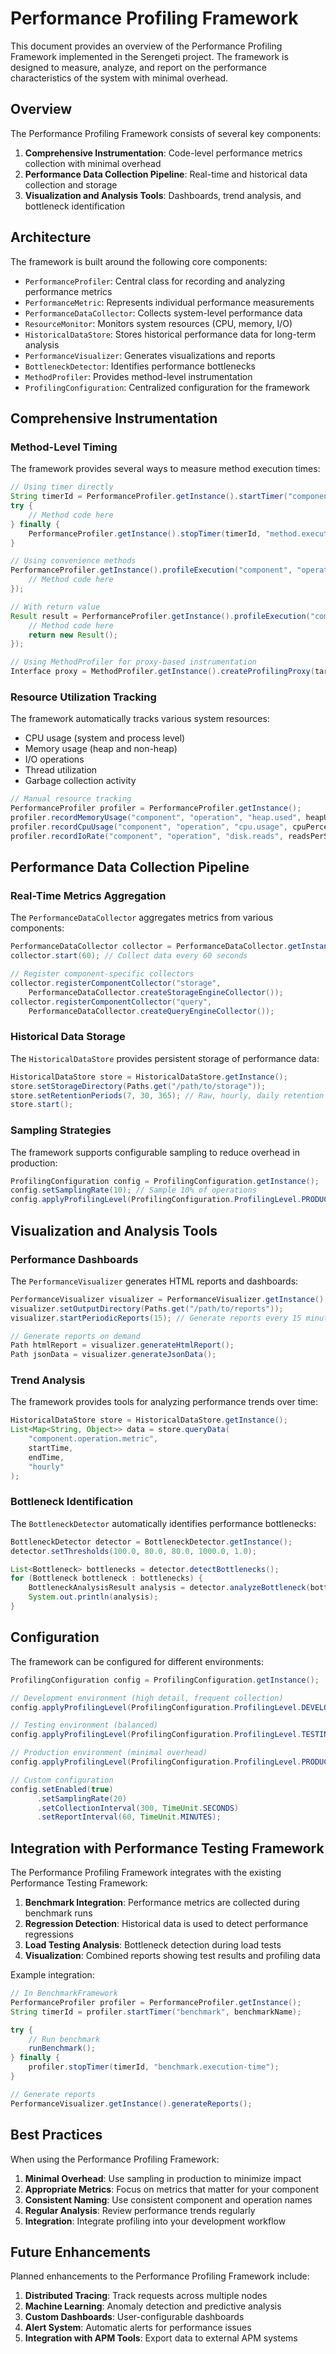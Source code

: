# Performance Profiling Framework

This document provides an overview of the Performance Profiling Framework implemented in the Serengeti project. The framework is designed to measure, analyze, and report on the performance characteristics of the system with minimal overhead.

## Overview

The Performance Profiling Framework consists of several key components:

1. **Comprehensive Instrumentation**: Code-level performance metrics collection with minimal overhead
2. **Performance Data Collection Pipeline**: Real-time and historical data collection and storage
3. **Visualization and Analysis Tools**: Dashboards, trend analysis, and bottleneck identification

## Architecture

The framework is built around the following core components:

- `PerformanceProfiler`: Central class for recording and analyzing performance metrics
- `PerformanceMetric`: Represents individual performance measurements
- `PerformanceDataCollector`: Collects system-level performance data
- `ResourceMonitor`: Monitors system resources (CPU, memory, I/O)
- `HistoricalDataStore`: Stores historical performance data for long-term analysis
- `PerformanceVisualizer`: Generates visualizations and reports
- `BottleneckDetector`: Identifies performance bottlenecks
- `MethodProfiler`: Provides method-level instrumentation
- `ProfilingConfiguration`: Centralized configuration for the framework

## Comprehensive Instrumentation

### Method-Level Timing

The framework provides several ways to measure method execution times:

```java
// Using timer directly
String timerId = PerformanceProfiler.getInstance().startTimer("component", "operation");
try {
    // Method code here
} finally {
    PerformanceProfiler.getInstance().stopTimer(timerId, "method.execution-time");
}

// Using convenience methods
PerformanceProfiler.getInstance().profileExecution("component", "operation", () -> {
    // Method code here
});

// With return value
Result result = PerformanceProfiler.getInstance().profileExecution("component", "operation", () -> {
    // Method code here
    return new Result();
});

// Using MethodProfiler for proxy-based instrumentation
Interface proxy = MethodProfiler.getInstance().createProfilingProxy(target, Interface.class, "component");
```

### Resource Utilization Tracking

The framework automatically tracks various system resources:

- CPU usage (system and process level)
- Memory usage (heap and non-heap)
- I/O operations
- Thread utilization
- Garbage collection activity

```java
// Manual resource tracking
PerformanceProfiler profiler = PerformanceProfiler.getInstance();
profiler.recordMemoryUsage("component", "operation", "heap.used", heapUsed);
profiler.recordCpuUsage("component", "operation", "cpu.usage", cpuPercentage);
profiler.recordIoRate("component", "operation", "disk.reads", readsPerSecond);
```

## Performance Data Collection Pipeline

### Real-Time Metrics Aggregation

The `PerformanceDataCollector` aggregates metrics from various components:

```java
PerformanceDataCollector collector = PerformanceDataCollector.getInstance();
collector.start(60); // Collect data every 60 seconds

// Register component-specific collectors
collector.registerComponentCollector("storage", 
    PerformanceDataCollector.createStorageEngineCollector());
collector.registerComponentCollector("query", 
    PerformanceDataCollector.createQueryEngineCollector());
```

### Historical Data Storage

The `HistoricalDataStore` provides persistent storage of performance data:

```java
HistoricalDataStore store = HistoricalDataStore.getInstance();
store.setStorageDirectory(Paths.get("/path/to/storage"));
store.setRetentionPeriods(7, 30, 365); // Raw, hourly, daily retention in days
store.start();
```

### Sampling Strategies

The framework supports configurable sampling to reduce overhead in production:

```java
ProfilingConfiguration config = ProfilingConfiguration.getInstance();
config.setSamplingRate(10); // Sample 10% of operations
config.applyProfilingLevel(ProfilingConfiguration.ProfilingLevel.PRODUCTION);
```

## Visualization and Analysis Tools

### Performance Dashboards

The `PerformanceVisualizer` generates HTML reports and dashboards:

```java
PerformanceVisualizer visualizer = PerformanceVisualizer.getInstance();
visualizer.setOutputDirectory(Paths.get("/path/to/reports"));
visualizer.startPeriodicReports(15); // Generate reports every 15 minutes

// Generate reports on demand
Path htmlReport = visualizer.generateHtmlReport();
Path jsonData = visualizer.generateJsonData();
```

### Trend Analysis

The framework provides tools for analyzing performance trends over time:

```java
HistoricalDataStore store = HistoricalDataStore.getInstance();
List<Map<String, Object>> data = store.queryData(
    "component.operation.metric",
    startTime,
    endTime,
    "hourly"
);
```

### Bottleneck Identification

The `BottleneckDetector` automatically identifies performance bottlenecks:

```java
BottleneckDetector detector = BottleneckDetector.getInstance();
detector.setThresholds(100.0, 80.0, 80.0, 1000.0, 1.0);

List<Bottleneck> bottlenecks = detector.detectBottlenecks();
for (Bottleneck bottleneck : bottlenecks) {
    BottleneckAnalysisResult analysis = detector.analyzeBottleneck(bottleneck);
    System.out.println(analysis);
}
```

## Configuration

The framework can be configured for different environments:

```java
ProfilingConfiguration config = ProfilingConfiguration.getInstance();

// Development environment (high detail, frequent collection)
config.applyProfilingLevel(ProfilingConfiguration.ProfilingLevel.DEVELOPMENT);

// Testing environment (balanced)
config.applyProfilingLevel(ProfilingConfiguration.ProfilingLevel.TESTING);

// Production environment (minimal overhead)
config.applyProfilingLevel(ProfilingConfiguration.ProfilingLevel.PRODUCTION);

// Custom configuration
config.setEnabled(true)
      .setSamplingRate(20)
      .setCollectionInterval(300, TimeUnit.SECONDS)
      .setReportInterval(60, TimeUnit.MINUTES);
```

## Integration with Performance Testing Framework

The Performance Profiling Framework integrates with the existing Performance Testing Framework:

1. **Benchmark Integration**: Performance metrics are collected during benchmark runs
2. **Regression Detection**: Historical data is used to detect performance regressions
3. **Load Testing Analysis**: Bottleneck detection during load tests
4. **Visualization**: Combined reports showing test results and profiling data

Example integration:

```java
// In BenchmarkFramework
PerformanceProfiler profiler = PerformanceProfiler.getInstance();
String timerId = profiler.startTimer("benchmark", benchmarkName);

try {
    // Run benchmark
    runBenchmark();
} finally {
    profiler.stopTimer(timerId, "benchmark.execution-time");
}

// Generate reports
PerformanceVisualizer.getInstance().generateReports();
```

## Best Practices

When using the Performance Profiling Framework:

1. **Minimal Overhead**: Use sampling in production to minimize impact
2. **Appropriate Metrics**: Focus on metrics that matter for your component
3. **Consistent Naming**: Use consistent component and operation names
4. **Regular Analysis**: Review performance trends regularly
5. **Integration**: Integrate profiling into your development workflow

## Future Enhancements

Planned enhancements to the Performance Profiling Framework include:

1. **Distributed Tracing**: Track requests across multiple nodes
2. **Machine Learning**: Anomaly detection and predictive analysis
3. **Custom Dashboards**: User-configurable dashboards
4. **Alert System**: Automatic alerts for performance issues
5. **Integration with APM Tools**: Export data to external APM systems